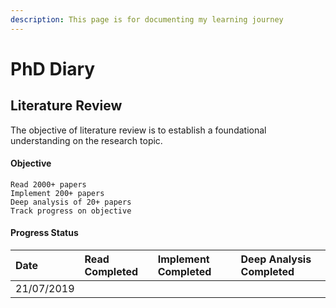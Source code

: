 ```yaml
---
description: This page is for documenting my learning journey
---
```


# PhD Diary

## Literature Review

The objective of literature review is to establish a foundational understanding on the research topic. 

#### Objective

```
Read 2000+ papers
Implement 200+ papers
Deep analysis of 20+ papers
Track progress on objective
```

#### Progress Status

| Date | Read Completed | Implement Completed | Deep Analysis Completed |
| :--- | :--- | :--- | :--- |
| 21/07/2019 |  |  |  |

